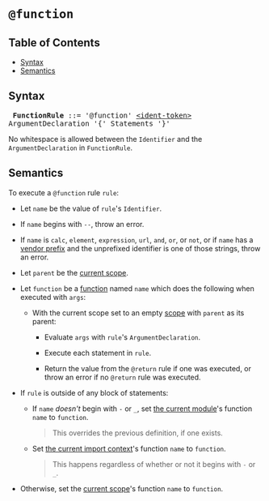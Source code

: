 # `@function`

## Table of Contents

* [Syntax](#syntax)
* [Semantics](#semantics)

## Syntax

<x><pre>
**FunctionRule** ::= '@function' [\<ident-token>] ArgumentDeclaration '{' Statements '}'
</pre></x>

[\<ident-token>]: https://drafts.csswg.org/css-syntax-3/#ident-token-diagram

No whitespace is allowed between the `Identifier` and the `ArgumentDeclaration`
in `FunctionRule`.

## Semantics

To execute a `@function` rule `rule`:

* Let `name` be the value of `rule`'s `Identifier`.

* If `name` begins with `--`, throw an error.

* If `name` is `calc`, `element`, `expression`, `url`, `and`, `or`, or `not`, or
  if `name` has a [vendor prefix] and the unprefixed identifier is one of those
  strings, throw an error.

  [vendor prefix]: ../syntax.md#vendor-prefix

* Let `parent` be the [current scope].

  [current scope]: ../spec.md#scope

* Let `function` be a [function] named `name` which does the following when
  executed with `args`:

  [function]: ../types/functions.md

  * With the current scope set to an empty [scope] with `parent` as its parent:

    * Evaluate `args` with `rule`'s `ArgumentDeclaration`.

    * Execute each statement in `rule`.

    * Return the value from the `@return` rule if one was executed, or throw an
      error if no `@return` rule was executed.

  [scope]: ../spec.md#scope

* If `rule` is outside of any block of statements:

  * If `name` *doesn't* begin with `-` or `_`, set [the current module]'s
    function `name` to `function`.

    > This overrides the previous definition, if one exists.

  * Set [the current import context]'s function `name` to `function`.

    > This happens regardless of whether or not it begins with `-` or `_`.

  [the current module]: ../spec.md#current-module
  [the current import context]: ../spec.md#current-import-context

* Otherwise, set the [current scope]'s function `name` to `function`.
